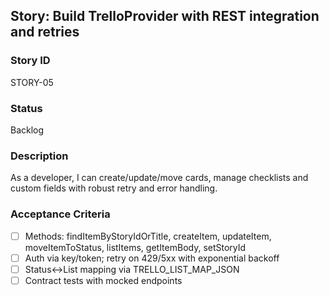 ## Story: Build TrelloProvider with REST integration and retries

### Story ID
STORY-05

### Status
Backlog

### Description
As a developer, I can create/update/move cards, manage checklists and custom fields with robust retry and error handling.

### Acceptance Criteria
- [ ] Methods: findItemByStoryIdOrTitle, createItem, updateItem, moveItemToStatus, listItems, getItemBody, setStoryId
- [ ] Auth via key/token; retry on 429/5xx with exponential backoff
- [ ] Status↔List mapping via TRELLO_LIST_MAP_JSON
- [ ] Contract tests with mocked endpoints
